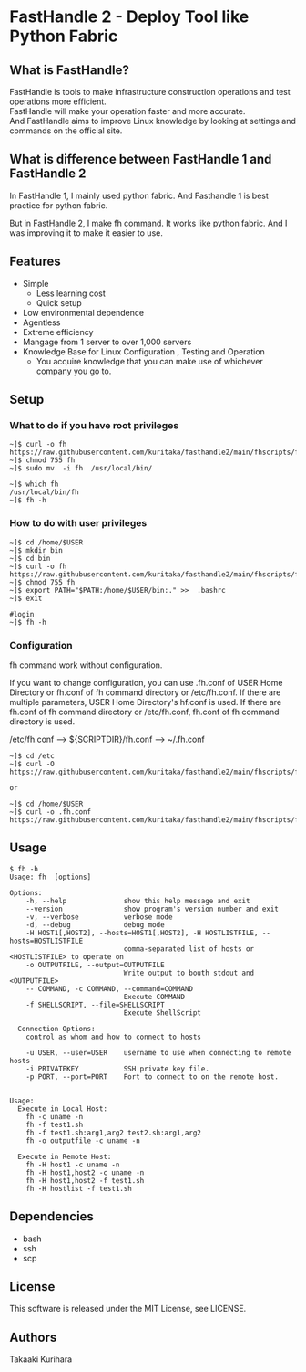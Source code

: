 # FastHandle 2 - Deploy Tool like Python Fabric

## What is FastHandle?

FastHandle is tools to make infrastructure construction operations and test operations more efficient.  
FastHandle will make your operation faster and more accurate.  
And FastHandle aims to improve Linux knowledge by looking at settings and commands on the official site.  
  

## What is difference between FastHandle 1 and FastHandle 2

In FastHandle 1, I mainly used python fabric.
And Fasthandle 1 is best practice for python fabric.

But in FastHandle 2, I make fh command. It works like python fabric.
And I was improving it to make it easier to use.


## Features

* Simple
  * Less learning cost
  * Quick setup 
* Low environmental dependence
* Agentless
* Extreme efficiency
* Mangage from 1 server to over 1,000 servers
* Knowledge Base for Linux Configuration , Testing and Operation 
  * You acquire knowledge that you can make use of whichever company you go to.


## Setup
### What to do if you have root privileges 
```
~]$ curl -o fh https://raw.githubusercontent.com/kuritaka/fasthandle2/main/fhscripts/fh.sh
~]$ chmod 755 fh
~]$ sudo mv  -i fh  /usr/local/bin/

~]$ which fh
/usr/local/bin/fh
~]$ fh -h
```


### How to do with user privileges 
```
~]$ cd /home/$USER
~]$ mkdir bin
~]$ cd bin
~]$ curl -o fh https://raw.githubusercontent.com/kuritaka/fasthandle2/main/fhscripts/fh.sh
~]$ chmod 755 fh
~]$ export PATH="$PATH:/home/$USER/bin:." >>  .bashrc
~]$ exit

#login
~]$ fh -h
```


### Configuration
fh command work without configuration.

If you want to change configuration, you can use .fh.conf of USER Home Directory or fh.conf of fh command directory or /etc/fh.conf.
If there are multiple parameters, USER Home Directory's hf.conf is used.
If there are fh.conf of fh command directory or /etc/fh.conf, fh.conf of fh command directory is used.

/etc/fh.conf --> ${SCRIPTDIR}/fh.conf --> ~/.fh.conf

```
~]$ cd /etc
~]$ curl -O https://raw.githubusercontent.com/kuritaka/fasthandle2/main/fhscripts/fh.conf

or

~]$ cd /home/$USER
~]$ curl -o .fh.conf https://raw.githubusercontent.com/kuritaka/fasthandle2/main/fhscripts/fh.conf
```



## Usage
```
$ fh -h
Usage: fh  [options]

Options:
    -h, --help              show this help message and exit
    --version               show program's version number and exit
    -v, --verbose           verbose mode
    -d, --debug             debug mode
    -H HOST1[,HOST2], --hosts=HOST1[,HOST2], -H HOSTLISTFILE, --hosts=HOSTLISTFILE
                            comma-separated list of hosts or <HOSTLISTFILE> to operate on
    -o OUTPUTFILE, --output=OUTPUTFILE
                            Write output to bouth stdout and <OUTPUTFILE>
    -- COMMAND, -c COMMAND, --command=COMMAND
                            Execute COMMAND
    -f SHELLSCRIPT, --file=SHELLSCRIPT
                            Execute ShellScript

  Connection Options:
    control as whom and how to connect to hosts

    -u USER, --user=USER    username to use when connecting to remote hosts
    -i PRIVATEKEY           SSH private key file.
    -p PORT, --port=PORT    Port to connect to on the remote host.


Usage:
  Execute in Local Host:
    fh -c uname -n
    fh -f test1.sh
    fh -f test1.sh:arg1,arg2 test2.sh:arg1,arg2
    fh -o outputfile -c uname -n

  Execute in Remote Host:
    fh -H host1 -c uname -n
    fh -H host1,host2 -c uname -n
    fh -H host1,host2 -f test1.sh
    fh -H hostlist -f test1.sh
```


## Dependencies
* bash
* ssh
* scp



## License
This software is released under the MIT License, see LICENSE.

## Authors
Takaaki Kurihara
